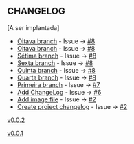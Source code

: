 CHANGELOG
----------------------

[A ser implantada]
* [Oitava branch](https://github.com/fernandopiovezan1/quasar-samples/commit/e609bb5afda4e2688c65da8c1389cdf9a7e26d9e) - Issue -> [#8](https://github.com/fernandopiovezan1/quasar-samples/issues/#8)
* [Oitava branch](https://github.com/fernandopiovezan1/quasar-samples/commit/6237e10c51ec246dfb8dc6a100ec7e37fb40020b) - Issue -> [#8](https://github.com/fernandopiovezan1/quasar-samples/issues/#8)
* [Sétima branch](https://github.com/fernandopiovezan1/quasar-samples/commit/3988782270b02f05c332b64d67431b017fb3f385) - Issue -> [#8](https://github.com/fernandopiovezan1/quasar-samples/issues/#8)
* [Sexta branch](https://github.com/fernandopiovezan1/quasar-samples/commit/9f3435f416917e063d3f54dea190500621287116) - Issue -> [#8](https://github.com/fernandopiovezan1/quasar-samples/issues/#8)
* [Quinta branch](https://github.com/fernandopiovezan1/quasar-samples/commit/5ef841c3f5e55caf28268fa1a39846c9416944cd) - Issue -> [#8](https://github.com/fernandopiovezan1/quasar-samples/issues/#8)
* [Quarta branch](https://github.com/fernandopiovezan1/quasar-samples/commit/9bf49416eff192101cfb60424ab4b864476a85d0) - Issue -> [#8](https://github.com/fernandopiovezan1/quasar-samples/issues/#8)
* [Primeira branch](https://github.com/fernandopiovezan1/quasar-samples/commit/22878c80bfff93d377831618af8878f66bc6e52f) - Issue -> [#7](https://github.com/fernandopiovezan1/quasar-samples/issues/#7)
* [Add ChangeLog](https://github.com/fernandopiovezan1/quasar-samples/commit/7677ae0368db440e6713bc1cd563b937b73b5fcc) - Issue -> [#6](https://github.com/fernandopiovezan1/quasar-samples/issues/#6)
* [Add image file](https://github.com/fernandopiovezan1/quasar-samples/commit/e54e46bf58173b102dda19919a3383d157e036c7) - Issue -> [#2](https://github.com/fernandopiovezan1/quasar-samples/issues/#2)
* [Create project changelog](https://github.com/fernandopiovezan1/quasar-samples/commit/3ce62876cfe72e24331cadb5408051ed7b7adeef) - Issue -> [#2](https://github.com/fernandopiovezan1/quasar-samples/issues/#2)

[v0.0.2](https://github.com/fernandopiovezan1/quasar-samples/releases/tag/v0.0.2)

[v0.0.1](https://github.com/fernandopiovezan1/quasar-samples/releases/tag/v0.0.1)
